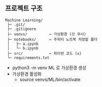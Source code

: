 ## 프로젝트 구조
```
Machine Learning/
 ├─ .git/          
 ├─ .gitignore
 ├─ venvs/          ← 가상환경 (깃 무시)
 ├─ notebooks/      ← 주피터 노트북 저장할 폴더
 │   ├─ a.ipynb
 │   └─ b.ipynb
 ├─ src/            ← 파이썬 코드 (x)
 └─ requirements.txt
```
- python3 -m venv ML 로 가상환경 생성
- 가상환경 활성화
   - source venvs/ML/bin/activate
